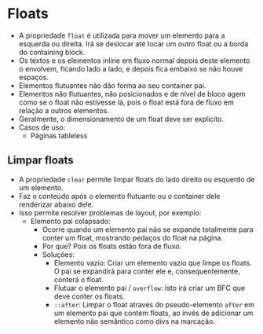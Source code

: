 # Floats

- A propriedade `float` é utilizada para mover um elemento para a esquerda ou direita. Irá se deslocar até tocar um outro float ou a borda do containing block.
- Os textos e os elementos inline em fluxo normal depois deste elemento o envolvem, ficando lado a lado, e depois fica embaixo se não houve espaços.
- Elementos flutuantes não dão forma ao seu container pai.
- Elementos não flutuantes, não posicionados e de nível de bloco agem como se o float não estivesse lá, pois o float está fora de fluxo em relação a outros elementos.
- Geralmente, o dimensionamento de um float deve ser explícito.
- Casos de uso:
  - Páginas tableless


## Limpar floats

- A propriedade `clear` permite limpar floats do lado direito ou esquerdo de um elemento.
- Faz o conteúdo após o elemento flutuante ou o container dele renderizar abaixo dele.
- Isso permite resolver problemas de layout, por exemplo:
  - Elemento pai colapsado:
    - Ocorre quando um elemento pai não se expande totalmente para conter um float, mostrando pedaços do float na página.
    - Por que? Pois os floats estão fora de fluxo.
    - Soluções:
      - Elemento vazio: Criar um elemento vazio que limpe os floats. O pai se expandirá para conter ele e, consequentemente, conterá o float.
      - Flutuar o elemento pai / `overflow`: Isto irá criar um BFC que deve conter os floats.
      - `::after`: Limpar o float através do pseudo-elemento `after` em um elemento pai que contém floats, ao invés de adicionar um elemento não semântico como divs na marcação.
